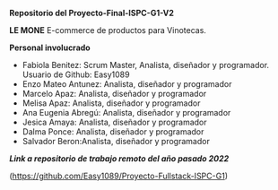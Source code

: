 
**Repositorio del Proyecto-Final-ISPC-G1-V2**

**LE MONE** E-commerce de productos para Vinotecas.

**Personal involucrado**

- Fabiola Benitez: Scrum Master, Analista, diseñador y programador. Usuario de Github: Easy1089
- Enzo Mateo Antunez: Analista, diseñador y programador
- Marcelo Apaz: Analista, diseñador y programador
- Melisa Apaz: Analista, diseñador y programador
- Ana Eugenia Abregú: Analista, diseñador y programador
- Jesica Amaya: Analista, diseñador y programador
- Dalma Ponce: Analista, diseñador y programador
- Salvador Beron:Analista, diseñador y programador

***Link a repositorio de trabajo remoto del año pasado 2022*** 

(https://github.com/Easy1089/Proyecto-Fullstack-ISPC-G1) 


